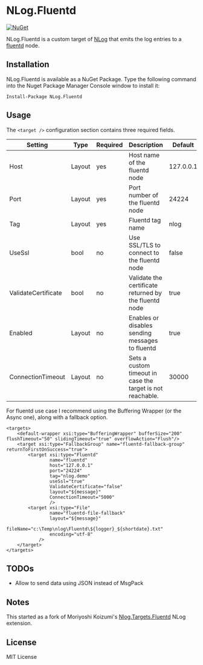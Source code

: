 NLog.Fluentd
====================
[![NuGet](https://img.shields.io/badge/NLog.Fluentd-v1.0.3-blue.svg)](https://www.nuget.org/packages/NLog.Fluentd)

NLog.Fluentd is a custom target of [NLog](https://github.com/nlog/NLog) that emits the log entries to a [fluentd](http://www.fluentd.org/) node.

Installation
-------
NLog.Fluentd is available as a NuGet Package. Type the following command into the Nuget Package Manager Console window to install it:

    Install-Package NLog.Fluentd

Usage
-----
The `<target />` configuration section contains three required fields.

Setting                     | Type   | Required | Description                                                                                   | Default
--------------------------- |------- |--------- |---------------------------------------------------------------------------------------------- | --------------
Host                        | Layout | yes      | Host name of the fluentd node                                                                 | 127.0.0.1
Port                        | Layout | yes      | Port number of the fluentd node                                                               | 24224
Tag                         | Layout | yes      | Fluentd tag name                                                                              | nlog
UseSsl                      | bool   | no       | Use SSL/TLS to connect to the fluentd node                                                    | false
ValidateCertificate         | bool   | no       | Validate the certificate returned by the fluentd node                                         | true
Enabled                     | Layout | no       | Enables or disables sending messages to fluentd                                               | true
ConnectionTimeout           | Layout | no       | Sets a custom timeout in case the target is not reachable.                                    | 30000

For fluentd use case I recommend using the Buffering Wrapper (or the Async one), along with a fallback option.

```
<targets>
    <default-wrapper xsi:type="BufferingWrapper" bufferSize="200" flushTimeout="50" slidingTimeout="true" overflowAction="Flush"/>
    <target xsi:type="FallbackGroup" name="fluentd-fallback-group" returnToFirstOnSuccess="true">
        <target xsi:type="Fluentd"
                name="fluentd"
                host="127.0.0.1"
                port="24224"
                tag="nlog.demo"
                useSsl="true"
                ValidateCertificate="false"
                layout="${message}"
                ConnectionTimeout="5000"
                />
        <target xsi:type="File"
                name="fluentd-file-fallback"
                layout="${message}"
                fileName="c:\Temp\nlog\Fluentd\${logger}_${shortdate}.txt"
                encoding="utf-8"
            />
    </target>
</targets>
```

TODOs
-------
* Allow to send data using JSON instead of MsgPack

Notes
-------
This started as a fork of Moriyoshi Koizumi's [Nlog.Targets.Fluentd](https://github.com/fluent/NLog.Targets.Fluentd) NLog extension.

License
-------
MIT License
